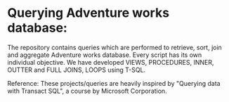 # Querying Adventure works database: 

The repository contains queries which are performed to retrieve, sort, join and aggregate Adventure works database. Every script has its own individual objective. We have developed VIEWS, PROCEDURES, INNER, OUTTER and FULL JOINS, LOOPS using T-SQL.

Reference: These projects/queries are heavily inspired by "Querying data with Transact SQL", a course by Microsoft Corporation.
